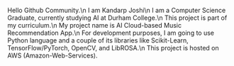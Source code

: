 Hello Github Community.\n
I am Kandarp Joshi\n
I am a Computer Science Graduate, currently studying AI at Durham College.\n
This project is part of my curriculum.\n
My project name is AI Cloud-based Music Recommendation App.\n
For development purposes, I am going to use Python language and a couple of its libraries like Scikit-Learn, TensorFlow/PyTorch, OpenCV, and LibROSA.\n
This project is hosted on AWS (Amazon-Web-Services).
